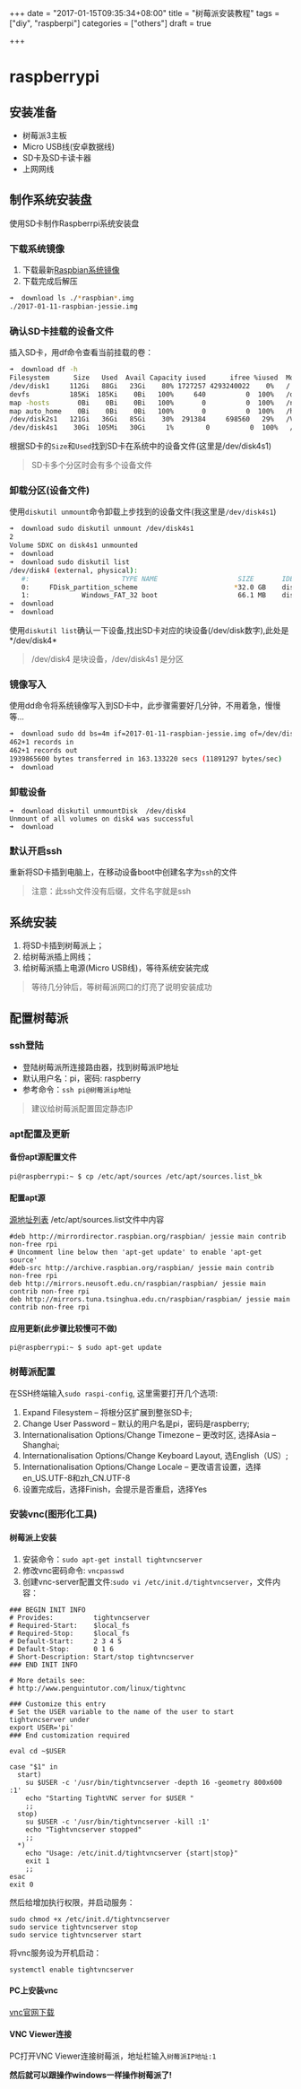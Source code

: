 +++
date = "2017-01-15T09:35:34+08:00"
title = "树莓派安装教程"
tags = ["diy", "raspberpi"]
categories = ["others"]
draft = true

+++

# raspberrypi
## 安装准备
* 树莓派3主板
* Micro USB线(安卓数据线)
* SD卡及SD卡读卡器
* 上网网线

## 制作系统安装盘
使用SD卡制作Raspberrpi系统安装盘
### 下载系统镜像
1. 下载最新[Raspbian系统镜像](http://downloads.raspberrypi.org/raspbian_latest)
2. 下载完成后解压
```sh
➜  download ls ./*raspbian*.img
./2017-01-11-raspbian-jessie.img
```

### 确认SD卡挂载的设备文件
插入SD卡，用df命令查看当前挂载的卷：
```sh
➜  download df -h
Filesystem      Size   Used  Avail Capacity iused      ifree %iused  Mounted on
/dev/disk1     112Gi   88Gi   23Gi    80% 1727257 4293240022    0%   /
devfs          185Ki  185Ki    0Bi   100%     640          0  100%   /dev
map -hosts       0Bi    0Bi    0Bi   100%       0          0  100%   /net
map auto_home    0Bi    0Bi    0Bi   100%       0          0  100%   /home
/dev/disk2s1   121Gi   36Gi   85Gi    30%  291384     698560   29%   /Volumes/Transcend
/dev/disk4s1    30Gi  105Mi   30Gi     1%        0          0  100%   /Volumes/SDXC
```
根据SD卡的`Size`和`Used`找到SD卡在系统中的设备文件(这里是/dev/disk4s1)
> SD卡多个分区时会有多个设备文件

### 卸载分区(设备文件)
使用`diskutil unmount`命令卸载上步找到的设备文件(我这里是`/dev/disk4s1`)
```sh
➜  download sudo diskutil unmount /dev/disk4s1
2
Volume SDXC on disk4s1 unmounted
➜  download 
➜  download sudo diskutil list
/dev/disk4 (external, physical):
   #:                       TYPE NAME                    SIZE       IDENTIFIER
   0:     FDisk_partition_scheme                        *32.0 GB    disk4
   1:             Windows_FAT_32 boot                    66.1 MB    disk4s1
➜  download 
➜  download 
```

使用`diskutil list`确认一下设备,找出SD卡对应的块设备(/dev/disk数字),此处是*/dev/disk4*
> /dev/disk4 是块设备，/dev/disk4s1 是分区

### 镜像写入
使用dd命令将系统镜像写入到SD卡中，此步骤需要好几分钟，不用着急，慢慢等...

```sh
➜  download sudo dd bs=4m if=2017-01-11-raspbian-jessie.img of=/dev/disk4
462+1 records in
462+1 records out
1939865600 bytes transferred in 163.133220 secs (11891297 bytes/sec)
➜  download 
```

### 卸载设备
```
➜  download diskutil unmountDisk  /dev/disk4
Unmount of all volumes on disk4 was successful
➜  download 
```

### 默认开启ssh
重新将SD卡插到电脑上，在移动设备boot中创建名字为`ssh`的文件
> 注意：此ssh文件没有后缀，文件名字就是ssh

## 系统安装
1. 将SD卡插到树莓派上；
2. 给树莓派插上网线；
3. 给树莓派插上电源(Micro USB线)，等待系统安装完成

> 等待几分钟后，等树莓派网口的灯亮了说明安装成功

## 配置树莓派
### ssh登陆
* 登陆树莓派所连接路由器，找到树莓派IP地址
* 默认用户名：pi，密码: raspberry
* 参考命令：`ssh pi@树莓派ip地址`

> 建议给树莓派配置固定静态IP

### apt配置及更新
#### 备份apt源配置文件
```sh
pi@raspberrypi:~ $ cp /etc/apt/sources /etc/apt/sources.list_bk
```
#### 配置apt源
[源地址列表](http://shumeipai.nxez.com/2013/08/31/raspbian-chinese-software-source.html)
/etc/apt/sources.list文件中内容
```
#deb http://mirrordirector.raspbian.org/raspbian/ jessie main contrib non-free rpi
# Uncomment line below then 'apt-get update' to enable 'apt-get source'
#deb-src http://archive.raspbian.org/raspbian/ jessie main contrib non-free rpi
deb http://mirrors.neusoft.edu.cn/raspbian/raspbian/ jessie main contrib non-free rpi
deb http://mirrors.tuna.tsinghua.edu.cn/raspbian/raspbian/ jessie main contrib non-free rpi
```
#### 应用更新(此步骤比较慢可不做)
```
pi@raspberrypi:~ $ sudo apt-get update
```

### 树莓派配置
在SSH终端输入`sudo raspi-config`, 这里需要打开几个选项:

1. Expand Filesystem – 将根分区扩展到整张SD卡;
2. Change User Password – 默认的用户名是pi，密码是raspberry;
3. Internationalisation Options/Change Timezone – 更改时区, 选择Asia – Shanghai;
4. Internationalisation Options/Change Keyboard Layout, 选English（US）;
5. Internationalisation Options/Change Locale – 更改语言设置，选择en_US.UTF-8和zh_CN.UTF-8
6. 设置完成后，选择Finish，会提示是否重启，选择Yes

### 安装vnc(图形化工具)
#### 树莓派上安装
1. 安装命令：`sudo apt-get install tightvncserver`
2. 修改vnc密码命令: `vncpasswd`
3. 创建vnc-server配置文件:`sudo vi /etc/init.d/tightvncserver`，文件内容：

```
### BEGIN INIT INFO
# Provides:          tightvncserver
# Required-Start:    $local_fs
# Required-Stop:     $local_fs
# Default-Start:     2 3 4 5
# Default-Stop:      0 1 6
# Short-Description: Start/stop tightvncserver
### END INIT INFO

# More details see:
# http://www.penguintutor.com/linux/tightvnc

### Customize this entry
# Set the USER variable to the name of the user to start tightvncserver under
export USER='pi'
### End customization required

eval cd ~$USER

case "$1" in
  start)
    su $USER -c '/usr/bin/tightvncserver -depth 16 -geometry 800x600 :1'
    echo "Starting TightVNC server for $USER "
    ;;
  stop)
    su $USER -c '/usr/bin/tightvncserver -kill :1'
    echo "Tightvncserver stopped"
    ;;
  *)
    echo "Usage: /etc/init.d/tightvncserver {start|stop}"
    exit 1
    ;;
esac
exit 0
```

然后给增加执行权限，并启动服务：
```
sudo chmod +x /etc/init.d/tightvncserver
sudo service tightvncserver stop
sudo service tightvncserver start
```

将vnc服务设为开机启动：
```
systemctl enable tightvncserver
```

#### PC上安装vnc
[vnc官网下载](https://www.realvnc.com/download/vnc/)

#### VNC Viewer连接
PC打开VNC Viewer连接树莓派，地址栏输入`树莓派IP地址:1`

**然后就可以跟操作windows一样操作树莓派了!**